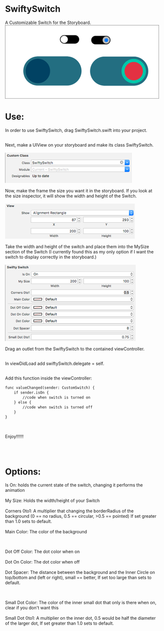 # SwiftySwitch
A Customizable Switch for the Storyboard.<br>
![Screenshot](https://github.com/Sethmr/SwiftySwitch/blob/master/SwiftySwitch/Switches.png)<br>
# Use:<br>
In order to use SwiftySwitch, drag SwiftySwitch.swift into your project.<br><br>

Next, make a UIView on your storyboard and make its class SwiftySwitch.<br><br>
![Screenshot](https://github.com/Sethmr/SwiftySwitch/blob/master/SwiftySwitch/UIViewSetup.png)<br>

Now, make the frame the size you want it in the storyboard. If you look at the size inspector, it will show the width and height of the Switch.<br><br>
![Screenshot](https://github.com/Sethmr/SwiftySwitch/blob/master/SwiftySwitch/Frame.png)<br>

Take the width and height of the switch and place them into the MySize section of the Switch (I currently found this as my only option if I want the switch to display correctly in the storyboard.)<br><br>
![Screenshot](https://github.com/Sethmr/SwiftySwitch/blob/master/SwiftySwitch/SwiftySwitchOptions.png)<br>

Drag an outlet from the SwiftySwitch to the contained viewController.<br><br>

In viewDidLoad add swiftySwitch.delegate = self.<br><br>

Add this function inside the viewController:<br>
```objc
func valueChanged(sender: CustomSwitch) {
    if sender.isOn {
        //code when switch is turned on
    } else {
        //code when switch is turned off
    }
}
```
<br><br>
Enjoy!!!!!!<br><br><br><br>




# Options:<br>

Is On: holds the current state of the switch, changing it performs the animation<br><br>
My Size: Holds the width/height of your Switch<br><br>
Corners 0to1: A multiplier that changing the borderRadius of the background (0 == no radius, 0.5 == circular, >0.5 == pointed) If set greater than 1.0 sets to default.<br><br>
Main Color: The color of the background<br><br><br>

Dot Off Color: The dot color when on<br><br>
Dot On Color: The dot color when off<br><br>
Dot Spacer: The distance between the background and the Inner Circle on top/bottom and (left or right), small == better, If set too large than sets to default.<br><br><br>

Small Dot Color: The color of the inner small dot that only is there when on, clear if you don't want this<br><br>
Small Dot 0to1: A multiplier on the inner dot, 0.5 would be half the diameter of the larger dot, If set greater than 1.0 sets to default.

